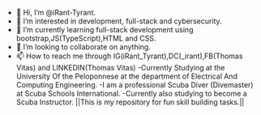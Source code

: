 - 👋 Hi, I’m @iRant-Tyrant.
- 👀 I’m interested in development, full-stack and cybersecurity. 
- 🌱 I’m currently learning full-stack development using bootstrap,JS(TypeScript),HTML and CSS.
- 💞️ I’m looking to collaborate on anything.
- 📫 How to reach me through IG(iRant_Tyrant),DC(_irant),FB(Thomas Vitas) and LINKEDIN(Thomas Vitas)
-Currently Studying at the University Of the Peloponnese at the department of Electrical And Computing Engineering.
-I am a professional Scuba Diver (Divemaster) at Scuba Schools International.
-Currently also studying to become a Scuba Instructor.
||This is my repository for fun skill building tasks.||
